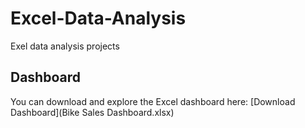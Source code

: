 # Excel-Data-Analysis

Exel data analysis projects 

## Dashboard
You can download and explore the Excel dashboard here:
[Download Dashboard](Bike Sales Dashboard.xlsx)
